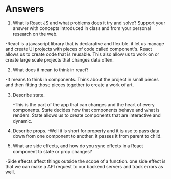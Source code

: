 # Answers

1. What is React JS and what problems does it try and solve? Support your answer with concepts introduced in class and from your personal research on the web.

-React is a javascript library that is declarative and flexible. it let us manage and create UI projects with pieces of code called component's. React allows us to create code that is reusable. This also allow us to work on or create large scale projects that changes data often.

2. What does it mean to think in react?

-It means to think in components. Think about the project in small pieces and then fitting those pieces together to create a work of art.

3. Describe state.

   -This is the part of the app that can changes and the heart of every components. State decides how that components behave and what is renders. State allows us to create components that are interactive and dynamic.

4. Describe props.
   -Well it is short for property and it is use to pass data down from one component to another. it passes it from parent to child.

5. What are side effects, and how do you sync effects in a React component to state or prop changes?

-Side effects affect things outside the scope of a function. one side effect is that we can make a API request to our backend servers
and track errors as well.
